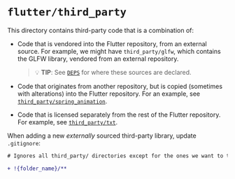 # `flutter/third_party`

This directory contains third-party code that is a combination of:

- Code that is vendored into the Flutter repository, from an external source.
  For example, we might have `third_party/glfw`, which contains the GLFW
  library, vendored from an external repository.

  > 💡 **TIP**: See [`DEPS`](../DEPS) for where these sources are declared.

- Code that originates from another repository, but is copied (sometimes with
  alterations) into the Flutter repository. For an example, see
  [`third_party/spring_animation`](spring_animation/README.md).

- Code that is licensed separately from the rest of the Flutter repository.
  For example, see [`third_party/txt`](txt/).

When adding a new _externally_ sourced third-party library, update `.gitignore`:

```diff
# Ignores all third_party/ directories except for the ones we want to track.

+ !{folder_name}/**
```
